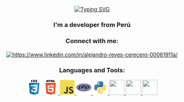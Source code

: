 <p align="center"><a href="https://git.io/typing-svg"><img src="https://readme-typing-svg.demolab.com?font=Fira+Code&pause=1000&color=54B826F3&center=true&vCenter=true&width=450&lines=Hi%2C+I'm+Jose+Vilca" alt="Typing SVG" /></a></p>
<h3 align="center">I'm a developer from Perú</h3>
<h3 align="center">Connect with me:</h3>
<p align="center"><a href="https://www.linkedin.com/in/jos%C3%A9-vilca-huillcaya-289b3a21a?lipi=urn%3Ali%3Apage%3Ad_flagship3_profile_view_base_contact_details%3BaKpnZ0EpQxmiqwyYSLQSBA%3D%3D" target="blank"><img align="center" src="https://raw.githubusercontent.com/rahuldkjain/github-profile-readme-generator/master/src/images/icons/Social/linked-in-alt.svg" alt="https://www.linkedin.com/in/alejandro-reyes-cerecero-00061911a/" height="30" width="40" /></a></p>
<h3 align="center">Languages and Tools:</h3>
<p align="center"> <a href="https://www.w3schools.com/css/" target="_blank" rel="noreferrer"> <img src="https://raw.githubusercontent.com/devicons/devicon/master/icons/css3/css3-original-wordmark.svg" alt="css3" width="40" height="40"/></a> <a href="https://www.w3.org/html/" target="_blank" rel="noreferrer"> <img src="https://raw.githubusercontent.com/devicons/devicon/master/icons/html5/html5-original-wordmark.svg" alt="html5" width="40" height="40"/> </a> <a href="https://developer.mozilla.org/en-US/docs/Web/JavaScript" target="_blank" rel="noreferrer"> <img src="https://raw.githubusercontent.com/devicons/devicon/master/icons/javascript/javascript-original.svg" alt="javascript" width="40" height="40"/> </a> <a href="https://www.php.net" target="_blank" rel="noreferrer"> <img src="https://raw.githubusercontent.com/devicons/devicon/master/icons/php/php-original.svg" alt="php" width="40" height="40"/> </a> <a href="https://www.python.org" target="_blank" rel="noreferrer"> <img src="https://raw.githubusercontent.com/devicons/devicon/master/icons/python/python-original.svg" alt="python" width="40" height="40"/> </a> <a href="https://azure.microsoft.com/en-us/"><img src="https://cdn.jsdelivr.net/gh/devicons/devicon/icons/azure/azure-original.svg" width="40" height="40" /> </a>
<a href="https://git-scm.com/"><img src="https://www.vectorlogo.zone/logos/git-scm/git-scm-icon.svg" height="40" width="40" >
  <a href="https://www.djangoproject.com/"><img src="https://www.vectorlogo.zone/logos/djangoproject/djangoproject-icon.svg" height="40" width="40" ></p>
